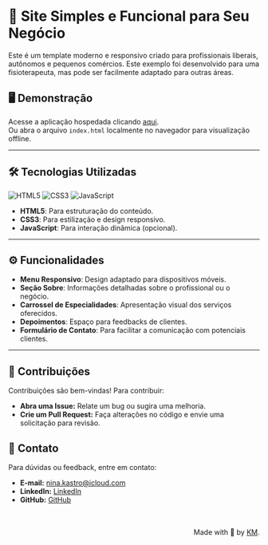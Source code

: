 # 🌟 Site Simples e Funcional para Seu Negócio

Este é um template moderno e responsivo criado para profissionais liberais, autônomos e pequenos comércios. Este exemplo foi desenvolvido para uma fisioterapeuta, mas pode ser facilmente adaptado para outras áreas.

## 🖥️ Demonstração

Acesse a aplicação hospedada clicando [aqui](https://template1-fisioterapia.vercel.app/).  
Ou abra o arquivo `index.html` localmente no navegador para visualização offline.

---

## 🛠️ Tecnologias Utilizadas

![HTML5](https://img.shields.io/badge/html5-%23E34F26.svg?style=for-the-badge&logo=html5&logoColor=white)
![CSS3](https://img.shields.io/badge/CSS-239120?logo=css3&logoColor=white&style=for-the-badge)
![JavaScript](https://img.shields.io/badge/javascript-%23323330.svg?style=for-the-badge&logo=javascript&logoColor=%23F7DF1E)

- **HTML5**: Para estruturação do conteúdo.
- **CSS3**: Para estilização e design responsivo.
- **JavaScript**: Para interação dinâmica (opcional).

---

## ⚙️ Funcionalidades

- **Menu Responsivo**: Design adaptado para dispositivos móveis.
- **Seção Sobre**: Informações detalhadas sobre o profissional ou o negócio.
- **Carrossel de Especialidades**: Apresentação visual dos serviços oferecidos.
- **Depoimentos**: Espaço para feedbacks de clientes.
- **Formulário de Contato**: Para facilitar a comunicação com potenciais clientes.

---

## 🤝 Contribuições

Contribuições são bem-vindas! Para contribuir:

- **Abra uma Issue:** Relate um bug ou sugira uma melhoria.
- **Crie um Pull Request:** Faça alterações no código e envie uma solicitação para revisão.

## 📧 Contato

Para dúvidas ou feedback, entre em contato:

- **E-mail:** [nina.kastro@icloud.com](mailto:nina.kastro@icloud.com)
- **LinkedIn:** [LinkedIn](https://www.linkedin.com/in/karinacmartins/)
- **GitHub:** [GitHub](https://github.com/karinacmartins)


<br>
<br>

  <div align="right">Made with 💜 by <a href="https://github.com/karinacmartins">KM</a>.</div>

